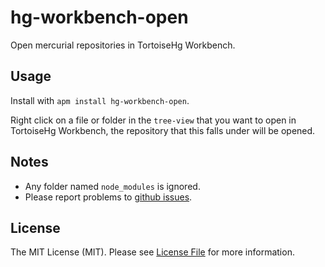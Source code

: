 # hg-workbench-open

Open mercurial repositories in TortoiseHg Workbench.

## Usage

Install with `apm install hg-workbench-open`.

Right click on a file or folder in the `tree-view` that you want to open in TortoiseHg Workbench, the repository that this falls under will be opened.

## Notes

- Any folder named `node_modules` is ignored.
- Please report problems to [github issues](https://github.com/pxgamer/hg-workbench-open/issues).

## License

The MIT License (MIT). Please see [License File](LICENSE.md) for more information.
